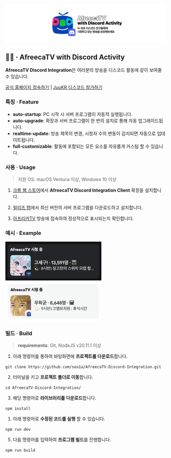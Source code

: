 ![title.png](https://raw.githubusercontent.com/seu1a/AfreecaTV-Discord-Integration/develop/.github/assets/title.png)

## 👋🏻 · AfreecaTV with Discord Activity

**AfreecaTV Discord Integration**은 여러분의 방송을 디스코드 활동에 같이 보여줄 수 있습니다.

[공식 홈페이지 접속하기](https://ada.juu.kr) | [JuuKR 디스코드 참가하기](https://discord.gg/HGJfmtf678)

### 특징 · Feature

- **auto-startup**: PC 시작 시 서버 프로그램이 자동적 실행됩니다.
- **auto-upgrade**: 확장과 서버 프로그램이 한 번의 설치로 통해 자동 업그레이드됩니다.
- **realtime-update**: 방송 제목의 변경, 시청자 수의 변동이 감지되면 자동으로 업데이트됩니다.
- **full-customizable**: 활동에 포함되는 모든 요소를 자유롭게 커스텀 할 수 있습니다.

### 사용 · Usage

> 지원 OS: macOS Ventura 이상, Windows 10 이상

1. [크롬 웹 스토어](https://chromewebstore.google.com/detail/afreecatv-discord-integra/aandnmofckmnajlbflkphcmkcnlkigff?hl=ko)에서 **AfreecaTV Discord Integration Client** 확장을 설치합니다.

2. [릴리즈 탭](<[https://](https://github.com/seu1a/AfreecaTV-Discord-Integration/releases)>)에서 최신 버전의 서버 프로그램을 다운로드하고 설치합니다.

3. [아프리카TV](https://afreecatv.com) 방송에 접속하여 정상적으로 표시되는지 확인합니다.

### 예시 · Example

<img src="https://raw.githubusercontent.com/seu1a/AfreecaTV-Discord-Integration/develop/.github/assets/example_1.png" width="300" />
<img src="https://raw.githubusercontent.com/seu1a/AfreecaTV-Discord-Integration/develop/.github/assets/example_2.png" width="300" />

### 빌드 · Build

> **requirements**: Git, NodeJS v20.11.1 이상

1. 아래 명령어를 통하여 바탕화면에 **프로젝트를 다운로드**합니다.

`git clone https://github.com/seu1a/AfreecaTV-Discord-Integration.git`

2. 터미널을 키고 **프로젝트 폴더로 이동**합니다.

`cd AfreecaTV-Discord-Integration/`

3. 해당 명령어로 **라이브러리를 다운로드**합니다.

`npm install`

1. 아래 명령어로 **수정된 코드를 실행** 할 수 있습니다.

`npm run dev`

5. 다음 명령어를 입력하여 **프로그램 빌드**를 진행합니다.

`npm run build`

